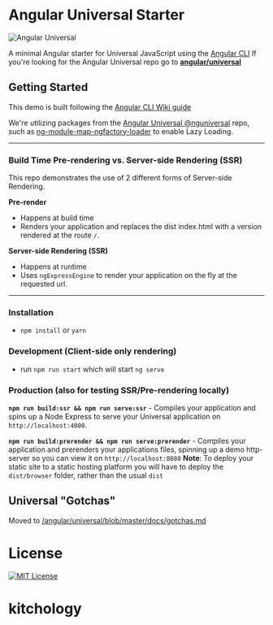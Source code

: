 # Angular Universal Starter

![Angular Universal](https://angular.io/generated/images/marketing/concept-icons/universal.png)

A minimal Angular starter for Universal JavaScript using the [Angular CLI](https://github.com/angular/angular-cli)
If you're looking for the Angular Universal repo go to [**angular/universal**](https://github.com/angular/universal)  

## Getting Started

This demo is built following the [Angular CLI Wiki guide](https://github.com/angular/angular-cli/wiki/stories-universal-rendering)

We're utilizing packages from the [Angular Universal @nguniversal](https://github.com/angular/universal) repo, such as [ng-module-map-ngfactory-loader](https://github.com/angular/universal/modules/module-map-ngfactory-loader) to enable Lazy Loading.

---

### Build Time Pre-rendering vs. Server-side Rendering (SSR)
This repo demonstrates the use of 2 different forms of Server-side Rendering.

**Pre-render** 
* Happens at build time
* Renders your application and replaces the dist index.html with a version rendered at the route `/`.

**Server-side Rendering (SSR)**
* Happens at runtime
* Uses `ngExpressEngine` to render your application on the fly at the requested url.

---

### Installation
* `npm install` or `yarn`

### Development (Client-side only rendering)
* run `npm run start` which will start `ng serve`

### Production (also for testing SSR/Pre-rendering locally)
**`npm run build:ssr && npm run serve:ssr`** - Compiles your application and spins up a Node Express to serve your Universal application on `http://localhost:4000`.

**`npm run build:prerender && npm run serve:prerender`** - Compiles your application and prerenders your applications files, spinning up a demo http-server so you can view it on `http://localhost:8080`
**Note**: To deploy your static site to a static hosting platform you will have to deploy the `dist/browser` folder, rather than the usual `dist`


## Universal "Gotchas"
Moved to [/angular/universal/blob/master/docs/gotchas.md](https://github.com/angular/universal/blob/master/docs/gotchas.md)

# License
[![MIT License](https://img.shields.io/badge/license-MIT-blue.svg?style=flat)](/LICENSE)
# kitchology
